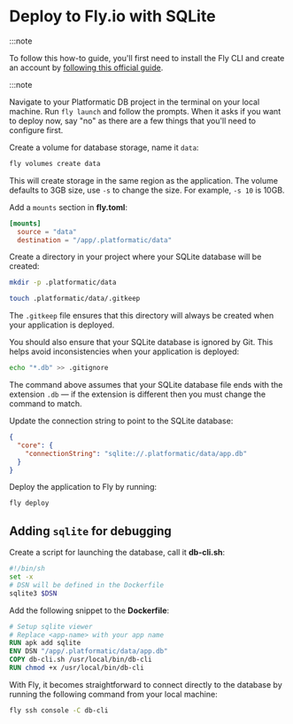 # Deploy to Fly.io with SQLite

:::note

To follow this how-to guide, you'll first need to install the Fly CLI and create
an account by [following this official guide](https://fly.io/docs/hands-on/).

:::note

Navigate to your Platformatic DB project in the terminal on your local machine.
Run `fly launch` and follow the prompts. When it asks if you want to deploy
now, say "no" as there are a few things that you'll need to configure first.

<!-- TODO: Could probably put a command here to launch the app in non-interactive mode -->

Create a volume for database storage, name it `data`:

```bash
fly volumes create data
```

This will create storage in the same region as the application. The volume
defaults to 3GB size, use  `-s` to change the size. For example, `-s 10` is 10GB.

Add a `mounts` section in **fly.toml**:

<!-- TODO: Check this mount path, probably not correct now we're not using Docker -->

```toml
[mounts]
  source = "data"
  destination = "/app/.platformatic/data"
```

Create a directory in your project where your SQLite database will be created:

```bash
mkdir -p .platformatic/data

touch .platformatic/data/.gitkeep
```

The `.gitkeep` file ensures that this directory will always be created when
your application is deployed.

You should also ensure that your SQLite database is ignored by Git. This helps
avoid inconsistencies when your application is deployed:

```bash
echo "*.db" >> .gitignore
```

The command above assumes that your SQLite database file ends with the extension
`.db` — if the extension is different then you must change the command to match.

<!-- TODO: This should be done by setting a `DATABASE_URL` environment variable in `fly.toml` -->

Update the connection string to point to the SQLite database:

```json
{
  "core": {
    "connectionString": "sqlite://.platformatic/data/app.db"
  }
}
```

Deploy the application to Fly by running:

```bash
fly deploy
```

<!-- TODO: This section probably should be moved to its own how-to guide  -->

## Adding `sqlite` for debugging

Create a script for launching the database, call it **db-cli.sh**:

```bash
#!/bin/sh
set -x
# DSN will be defined in the Dockerfile
sqlite3 $DSN
```

Add the following snippet to the **Dockerfile**:

```dockerfile
# Setup sqlite viewer
# Replace <app-name> with your app name
RUN apk add sqlite
ENV DSN "/app/.platformatic/data/app.db"
COPY db-cli.sh /usr/local/bin/db-cli
RUN chmod +x /usr/local/bin/db-cli
```

With Fly, it becomes straightforward to connect directly to the database by
running the following command from your local machine:

```bash
fly ssh console -C db-cli
```
